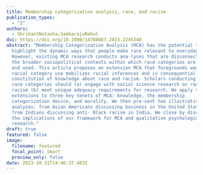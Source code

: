 ```yaml
---
title: Membership categorization analysis, race, and racism
publication_types:
  - "2"
authors:
  - ShrikantNatasha;SambarajuRahul
doi: https://doi.org/10.1080/14780887.2023.2245348
abstract: "Membership Categorization Analysis (MCA) has the potential to
  highlight the dynamic ways that people make race relevant to everyday life.
  However, existing MCA research conducts ana-lyses that are disconnected from
  the broader sociopolitical contexts within which race categories are developed
  and used. This article proposes an extension MCA that foregrounds ways that
  racial category use mobilizes racial inferences and is consequential for the
  constitution of knowledge about race and racism. Scholars conducting an MCA of
  race categories should (a) engage with social science research on race and
  racism (b) meet unique adequacy requirements for research. We apply these
  extensions to three key tenets of MCA: knowledge, the membership
  categorization device, and morality. We then pre-sent two illustrative
  analyses: from Asian Americans discussing business in the United States and
  from Indians discussing anti- Black racism in India. We close by discussing
  the implications of our framework for MCA and qualitative psychological
  research."
draft: true
featured: false
image:
  filename: featured
  focal_point: Smart
  preview_only: false
date: 2023-10-31T14:46:37.483Z
---
```

